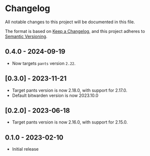 # Changelog

All notable changes to this project will be documented in this file.

The format is based on [Keep a Changelog](https://keepachangelog.com/en/1.0.0/),
and this project adheres to [Semantic Versioning](https://semver.org/spec/v2.0.0.html).

## 0.4.0 - 2024-09-19

- Now targets `pants` version `2.22`.

## [0.3.0] - 2023-11-21

* Target pants version is now 2.18.0, with support for 2.17.0.
* Default bitwarden version is now 2023.10.0

## [0.2.0] - 2023-06-18

* Target pants version is now 2.16.0, with support for 2.15.0.

## 0.1.0 - 2023-02-10

* Initial release
